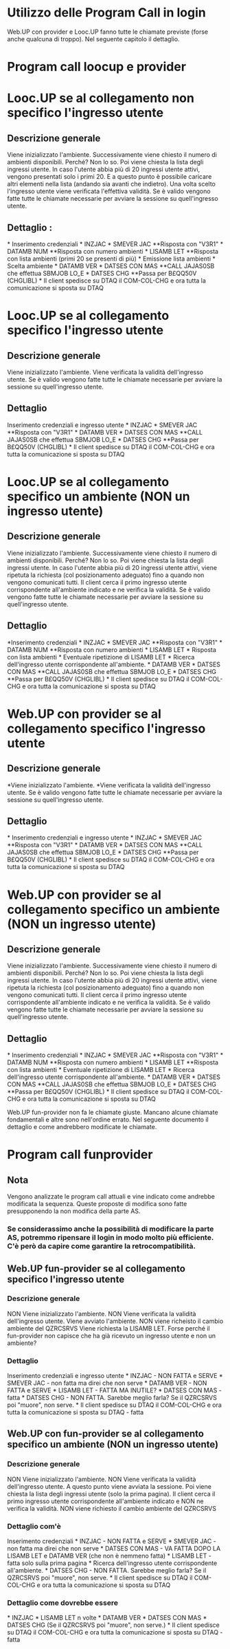 # Utilizzo delle Program Call in login
Web.UP con provider e Looc.UP fanno tutte le chiamate previste (forse anche qualcuna di troppo).
Nel seguente capitolo il dettaglio.

# Program call loocup e provider

# Looc.UP se al collegamento non specifico l'ingresso utente

## Descrizione generale
Viene inizializzato l'ambiente.
Successivamente viene chiesto il numero di ambienti disponibili. Perché? Non lo so.
Poi viene chiesta la lista degli ingressi utente.
In caso l'utente abbia più di 20 ingressi utente attivi, vengono presentati solo i primi 20. E a
questo punto è possibile caricare altri elementi nella lista (andando sia avanti che indietro).
Una volta scelto l'ingresso utente viene verificata l'effettiva validità. Se è valido vengono fatte
tutte le chiamate necessarie per avviare la sessione su quell'ingresso utente.

## Dettaglio : 
\* Inserimento credenziali
\* INZJAC
\* SMEVER JAC
  \*\*Risposta con "V3R1"
\* DATAMB NUM
  \*\*Risposta con numero ambienti
\* LISAMB LET
  \*\*Risposta con lista ambienti (primi 20 se presenti di più)
\* Emissione lista ambienti
\* Scelta ambiente
\* DATAMB VER
\* DATSES CON MAS
  \*\*CALL JAJAS0SB che effettua SBMJOB LO_E
\* DATSES CHG
  \*\*Passa per B£QQ50V (CHGLIBL)
\* Il client spedisce su DTAQ il COM-COL-CHG e ora tutta la comunicazione si sposta su DTAQ

# Looc.UP se al collegamento specifico l'ingresso utente
## Descrizione generale
Viene inizializzato l'ambiente.
Viene verificata la validità dell'ingresso utente. Se è valido vengono fatte tutte le chiamate necessarie per avviare la sessione su quell'ingresso utente.

## Dettaglio
Inserimento credenziali e ingresso utente
\* INZJAC
\* SMEVER JAC
  \*\*Risposta con "V3R1"
\* DATAMB VER
\* DATSES CON MAS
  \*\*CALL JAJAS0SB che effettua SBMJOB LO_E
\* DATSES CHG
  \*\*Passa per B£QQ50V (CHGLIBL)
\* Il client spedisce su DTAQ il COM-COL-CHG e ora tutta la comunicazione si sposta su DTAQ


# Looc.UP se al collegamento specifico un ambiente (NON un ingresso utente)

## Descrizione generale

Viene inizializzato l'ambiente.
Successivamente viene chiesto il numero di ambienti disponibili. Perché? Non lo so.
Poi viene chiesta la lista degli ingressi utente. In caso l'utente abbia più di 20 ingressi utente attivi, viene ripetuta la richiesta (col posizionamento adeguato) fino a quando non vengono comunicati tutti. Il client cerca il primo ingresso utente corrispondente all'ambiente indicato e ne verifica la validità. Se è valido vengono fatte tutte le chiamate necessarie per avviare la sessione su quell'ingresso utente.

## Dettaglio

\*Inserimento credenziali
\* INZJAC
\* SMEVER JAC
  \*\*Risposta con "V3R1"
\* DATAMB NUM
  \*\*Risposta con numero ambienti
\* LISAMB LET
\* Risposta con lista ambienti
\* Eventuale ripetizione di LISAMB LET
\* Ricerca dell'ingresso utente corrispondente all'ambiente.
\* DATAMB VER
\* DATSES CON MAS
  \*\*CALL JAJAS0SB che effettua SBMJOB LO_E
\* DATSES CHG
  \*\*Passa per B£QQ50V (CHGLIBL)
\* Il client spedisce su DTAQ il COM-COL-CHG e ora tutta la comunicazione si sposta su DTAQ

# Web.UP con provider se al collegamento specifico l'ingresso utente

## Descrizione generale
\*Viene inizializzato l'ambiente.
\*Viene verificata la validità dell'ingresso utente. Se è valido vengono fatte tutte le chiamate necessarie per avviare la sessione su quell'ingresso utente.

## Dettaglio
\* Inserimento credenziali e ingresso utente
\* INZJAC
\* SMEVER JAC
  \*\*Risposta con "V3R1"
\* DATAMB VER
\* DATSES CON MAS
  \*\*CALL JAJAS0SB che effettua SBMJOB LO_E
\* DATSES CHG
  \*\*Passa per B£QQ50V (CHGLIBL)
\* Il client spedisce su DTAQ il COM-COL-CHG e ora tutta la comunicazione si sposta su DTAQ

# Web.UP con provider se al collegamento specifico un ambiente (NON un ingresso utente)

## Descrizione generale
Viene inizializzato l'ambiente.
Successivamente viene chiesto il numero di ambienti disponibili. Perché? Non lo so.
Poi viene chiesta la lista degli ingressi utente. In caso l'utente abbia più di 20 ingressi utente attivi, viene ripetuta la richiesta (col posizionamento adeguato) fino a quando non vengono comunicati tutti. Il client cerca il primo ingresso utente corrispondente all'ambiente indicato e ne verifica la validità. Se è valido vengono fatte tutte le chiamate necessarie per avviare la sessione su quell'ingresso utente.

## Dettaglio
\* Inserimento credenziali
\* INZJAC
\* SMEVER JAC
 \*\*Risposta con "V3R1"
\* DATAMB NUM
  \*\*Risposta con numero ambienti
\* LISAMB LET
  \*\*Risposta con lista ambienti
\* Eventuale ripetizione di LISAMB LET
\* Ricerca dell'ingresso utente corrispondente all'ambiente.
\* DATAMB VER
\* DATSES CON MAS
  \*\*CALL JAJAS0SB che effettua SBMJOB LO_E
\* DATSES CHG
  \*\*Passa per B£QQ50V (CHGLIBL)
\* Il client spedisce su DTAQ il COM-COL-CHG e ora tutta la comunicazione si sposta su DTAQ




Web.UP fun-provider non fa le chiamate giuste.
Mancano alcune chiamate fondamentali e altre sono nell'ordine errato.
Nel seguente documento il dettaglio e come andrebbero modificate le chiamate.

# Program call funprovider

## Nota
Vengono analizzate le program call attuali e vine indicato come andrebbe modificata la sequenza.
Queste proposte di modifica sono fatte presupponendo la non modifica della parte AS.
### Se considerassimo anche la possibilità di modificare la parte AS, potremmo ripensare il login in modo molto più efficiente. C'è però da capire come garantire la retrocompatibilità.

## Web.UP fun-provider se al collegamento specifico l'ingresso utente
### Descrizione generale
NON Viene inizializzato l'ambiente.
NON Viene verificata la validità dell'ingresso utente.
Viene avviato l'ambiente.
NON viene richeisto il cambio ambiente del QZRCSRVS
Viene richiesta la LISAMB LET. Forse perché il fun-provider non capisce che ha già ricevuto un ingresso utente e non un ambiente?

### Dettaglio
Inserimento credenziali e ingresso utente
\* INZJAC - NON FATTA e SERVE
\* SMEVER JAC - non fatta ma direi che non serve
\* DATAMB VER - NON FATTA e SERVE
\* LISAMB LET - FATTA MA INUTILE?
\* DATSES CON MAS - fatta
\* DATSES CHG - NON FATTA. Sarebbe meglio farla? Se il QZRCSRVS poi "muore", non serve.
\* Il client spedisce su DTAQ il COM-COL-CHG e ora tutta la comunicazione si sposta su DTAQ - fatta

## Web.UP con fun-provider se al collegamento specifico un ambiente (NON un ingresso utente)

### Descrizione generale
NON Viene inizializzato l'ambiente.
NON Viene verificata la validità dell'ingresso utente.
A questo punto viene avviata la sessione. Poi viene chiesta la lista degli ingressi utente (solo la prima pagina). Il client cerca il primo ingresso utente corrispondente all'ambiente indicato e NON ne verifica la validità. NON viene richiesto il cambio ambiente del QZRCSRVS

### Dettaglio com'è
Inserimento credenziali
\* INZJAC - NON FATTA e SERVE
\* SMEVER JAC - non fatta ma direi che non serve
\* DATSES CON MAS - VA FATTA DOPO LA LISAMB LET e DATAMB VER (che non è nemmeno fatta)
\* LISAMB LET - fatta solo sulla prima pagina
\* Ricerca dell'ingresso utente corrispondente all'ambiente.
\* DATSES CHG - NON FATTA. Sarebbe meglio farla? Se il QZRCSRVS poi "muore", non serve.
\* Il client spedisce su DTAQ il COM-COL-CHG e ora tutta la comunicazione si sposta su DTAQ

### Dettaglio come dovrebbe essere
\* INZJAC
\* LISAMB LET n volte
\* DATAMB VER
\* DATSES CON MAS
\* DATSES CHG (Se il QZRCSRVS poi "muore", non serve.)
\* Il client spedisce su DTAQ il COM-COL-CHG e ora tutta la comunicazione si sposta su DTAQ - fatta

